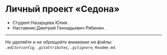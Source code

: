 # Личный проект «Седона»

* Студент:Назарцева Юлия .
* Наставник:Дмитрий Геннадьевич Рябинин .

---

_Не удаляйте и не обращайте внимание на файлы:_<br>
_`.editorconfig`, `.gitattributes`, `.gitignore`, `Readme.md`._


